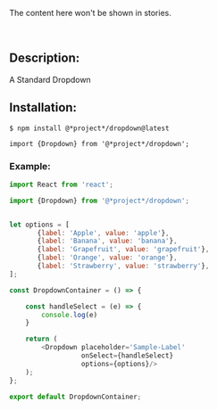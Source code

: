 <!-- STORY -->
<!-- STORY HIDE START -->
The content here won't be shown in stories.
<!-- STORY HIDE END -->


<br/>  

## Description:
A Standard Dropdown

## Installation:
```
$ npm install @*project*/dropdown@latest
```

```
import {Dropdown} from '@*project*/dropdown';
```


### Example:
```js
import React from 'react';

import {Dropdown} from '@*project*/dropdown';


let options = [
       {label: 'Apple', value: 'apple'},
       {label: 'Banana', value: 'banana'},
       {label: 'Grapefruit', value: 'grapefruit'},
       {label: 'Orange', value: 'orange'},
       {label: 'Strawberry', value: 'strawberry'},
];

const DropdownContainer = () => {

    const handleSelect = (e) => {
        console.log(e)
    }

    return (
        <Dropdown placeholder='Sample-Label'
                  onSelect={handleSelect}
                  options={options}/>
    );
};

export default DropdownContainer;
```

